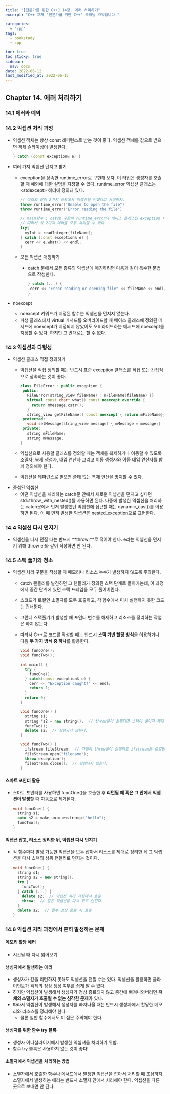```yaml
---
title: "[전문가를 위한 C++] 14장. 에러 처리하기"
excerpt: "C++ 교재 '전문가를 위한 C++' 북러닝 요약입니다."

categories:
  - 'cpp'
tags:
  - bookstudy
  - cpp

toc: true
toc_sticky: true
sidebar:
  nav: docs
date: 2022-06-12
last_modified_at: 2022-06-15
---
```


## Chapter 14. 에러 처리하기

### 14.1 에러와 예외

### 14.2 익셉션 처리 과정

* 익셉션 객체는 항상 const 레퍼런스로 받는 것이 좋다. 익셉션 객체를 값으로 받으면 객체 슬라이싱이 발생한다.

  ```cpp
  } catch (const exception& e) {
  ```
* 여러 가지 익셉션 던지고 받기
  * exception을 상속한 runtime_error로 구현해 보자. 이 타입은 생성자를 호출할 때 예외에 대한 설명을 지정할 수 있다. runtime_error 익셉션 클래스는 \<stdexcept\> 헤더에 정의돼 있다.

    ```cpp
    // 아래와 같이 2가지 상황에서 익셉션을 던졌다고 가정하자.
    throw runtime_error("Unable to open the file")
    throw runtime_error("Error reading the file")

    // main함수 : catch 구문이 runtime_error의 베이스 클래스인 exception 타입을 받도록 구현했다.
    // 따라서 위 2가지 에러를 모두 처리할 수 있다.
    try{
      myInt = readInteger(fileName);
    } catch (const exception& e) {
      cerr << e.what() << endl;
    }
    ```
  * 모든 익셉션 매칭하기
    * catch 문에서 모든 종류의 익셉션에 매칭하려면 다음과 같이 특수한 문법으로 작성한다.
       
       ```cpp
       } catch (...) {
        cerr << "Error reading or opening file" << fileName << endl;
       }
       ```
* noexcept
  * noexcept 키워드가 지정된 함수는 익셉션을 던지지 않는다.
  * 파생 클래스에서 virtual 메서드를 오버라이드할 때 베이스 클래스에 정의된 메서드에 noexcept가 지정되지 않았어도 오버라이드하는 메서드에 noexcept를 지정할 수 있다. 하지만 그 반대로는 할 수 없다.

### 14.3 익셉션과 다형성 

* 익셉션 클래스 직접 정의하기 
  * 익셉션을 직접 정의할 때는 반드시 표준 exception 클래스를 직접 또는 간접적으로 상속하는 것이 좋다.
     
     ```cpp
     class FileError : public exception {
      public:
        FileError(string_view fileName) : mFileName(fileName) {}
        virtual const char* what() const noexcept override {
          return mMessage.cstr();
        }
        string_view getFileName() const noexcept { return mFileName};
      protected:
        void setMessage(string_view message) { mMessage = message;}
      private:
        string mFileName;
        string mMessage;
     }
     ```
  * 익셉션으로 사용할 클래스를 정의할 때는 객체를 복제하거나 이동할 수 있도록 소멸자, 복제 생성자, 대입 연산자 그리고 이동 생성자와 이동 대입 연산자를 함께 정의해야 한다.
  * 익셉션을 레퍼런스로 받으면 쓸데 없는 복제 연산을 방지할 수 있다.
* 중첩된 익셉션
  * 어떤 익셉션을 처리하는 catch문 안에서 새로운 익셉션을 던지고 싶다면 std::throw_with_nested()를 사용하면 된다. 나중에 발생한 익셉션을 처리하는 catch문에서 먼저 발생했던 익셉션에 접근할 때는 dynamic_cast()를 이용하면 된다. 이 때 먼저 발생한 익셉션은 nested_exception으로 표현한다.

### 14.4 익셉션 다시 던지기 

* 익셉션을 다시 던질 때는 반드시 **throw;**로 적어야 한다. e라는 익셉션을 던지기 위해 throw e;와 같이 작성하면 안 된다.

### 14.5 스택 풀기와 청소

* 익셉션 처리 구문을 작성할 때 메모리나 리소스 누수가 발생하지 않도록 주의한다.
  * catch 핸들러를 발견하면 그 핸들러가 정의된 스택 단계로 돌아가는데, 이 과정에서 중간 단계에 있던 스택 프레임을 모두 풀어버린다. 
  * 스코프가 로컬인 소멸자를 모두 호출하고, 각 함수에서 미처 실행하지 못한 코드는 건너뛴다.
  * 그런데 스택풀기가 발생할 때 포인터 변수를 해제하고  리소스를 정리하는 작업은 하지 않는다.
  * 따라서 C++로 코드를 작성할 때는 반드시 **스택 기반 할당 방식**을 이용하거나 다음 **두 가지 방식 중 하나**를 활용한다.

    ```cpp
    void funcOne();
    void funcTwo();

    int main() {
      try {
        funcOne();
      } catch(const exception& e) {
        cerr << "Exception caught!" << endl;
        return 1;
      }
      return 0;
    }

    void funcOne() {
      string s1;
      string *s2 = new string();  // throw문이 실행되면 스택이 풀어져 해제되지 않는다. 메모리 릭!
      funcTwo();
      delete s2;  // 실행되지 않는다.
    }

    void funcTwo() {
      ifstream fileStream;  // 다행히 throw문이 실행되도 ifstream은 로컬변수이므로 소멸자는 호출된다.
      fileStream.open("filename");
      throw exception();
      fileStream.close();  // 실행되지 않는다.
    }
    ```
#### 스마트 포인터 활용 

* 스마트 포인터를 사용하면 funcOne()을 호출한 후 **리턴될 때 혹은 그 안에서 익셉션이 발생**할 때 자동으로 제거된다.
  
  ```cpp
  void funcOne() {
    string s1;
    auto s2 = make_unique<string>("hello");
    funcTwo();
  }
  ```

#### 익셉션 잡고, 리소스 정리한 뒤, 익셉션 다시 던지기 

* 각 함수마다 발생 가능한 익셉션을 모두 잡아서 리소스를 제대로 정리한 뒤 그 익셉션을 다시 스택의 상위 핸들러로 던지는 것이다.

  ```cpp
  void funcOne() {
    string s1;
    string s2 = new string();
    try {
      funcTwo();
    } catch (...) {
      delete s2;  // 익셉션 처리 과정에서 호출
      throw;  // 잡은 익셉션을 다시 위로 던진다.
    }
    delete s2;  // 함수 정상 종료 시 호출
  }
  ```

### 14.6 익셉션 처리 과정에서 흔히 발생하는 문제

#### 메모리 할당 에러 

* 시간될 때 다시 읽어보기

#### 생성자에서 발생하는 에러 

* 생성자가 값을 리턴하지 못해도 익셉션을 던질 수는 있다. 익셉션을 활용하면 클라이언트가 객체의 정상 생성 여부를 쉽게 알 수 있다.
* 하지만 익셉션이 발생해서 생성자가 정상 종료되지 않고 중간에 빠져나와버리면 **객체의 소멸자가 호출될 수 없는 심각한 문제가** 있다.
* 따라서 익셉션이 발생해서 생성자를 빠져나올 때는 반드시 생성자에서 할당한 메모리와 리소스를 정리해야 한다.
  * 물론 일반 함수에서도 이 점은 주의해야 한다.

#### 생성자를 위한 함수 try 블록

* 생성자 이니셜라이저에서 발생한 익셉셔을 처리하기 위함.
* 함수 try 블록은 사용하지 않는 것이 좋다!

#### 소멸자에서 익셉션을 처리하는 방법

* 소멸자에서 호출한 함수나 메서드에서 발생한 익셉션을 잡아서 처리할 때 조심하자. 소멸자에서 발생하는 에러는 반드시 소멸자 안에서 처리해야 한다. 익셉션을 다른 곳으로 보내면 안 된다.